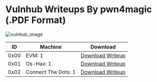 # Vulnhub Writeups By pwn4magic (.PDF Format)

![vulnhub_image](https://hackt.nl/wp-content/uploads/2018/09/vulnhub-702x336.png)

ID | Machine | Download
---- | ---- | ----
0x00 | EVM: 1 | [Download Writeup](#)
0x01 | Os-Hax: 1 | [Download Writeup](#)
0x02 | Connect The Dots: 1 | [Download Writeup](#)
